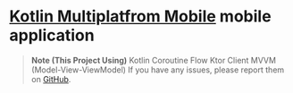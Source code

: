 # [Kotlin Multiplatfrom Mobile](https://www.jetbrains.com/kotlin-multiplatform/) mobile application

> **Note (This Project Using)**
> Kotlin Coroutine Flow
> Ktor Client
> MVVM (Model-View-ViewModel)
> If you have any issues, please report them on [GitHub](https://github.com/JetBrains/compose-multiplatform/issues).
